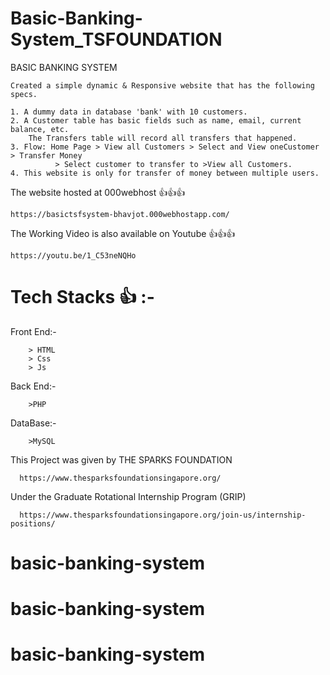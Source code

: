 # Basic-Banking-System_TSFOUNDATION

BASIC BANKING SYSTEM

    Created a simple dynamic & Responsive website that has the following specs.
    
    1. A dummy data in database 'bank' with 10 customers.
    2. A Customer table has basic fields such as name, email, current balance, etc.
        The Transfers table will record all transfers that happened.
    3. Flow: Home Page > View all Customers > Select and View oneCustomer > Transfer Money 
              > Select customer to transfer to >View all Customers.
    4. This website is only for transfer of money between multiple users.

The website hosted at 000webhost 👍👍👍
  
    https://basictsfsystem-bhavjot.000webhostapp.com/
    
The Working Video is also available on Youtube 👍👍👍

    https://youtu.be/1_C53neNQHo
    
# Tech Stacks 👍 :-
  Front End:- 
        
        > HTML
        > Css
        > Js
     
  Back End:-
   
        >PHP
      
  DataBase:-
   
        >MySQL
        
  
This Project was given by THE SPARKS FOUNDATION
  
      https://www.thesparksfoundationsingapore.org/
   
Under the Graduate Rotational Internship Program (GRIP)

      https://www.thesparksfoundationsingapore.org/join-us/internship-positions/
# basic-banking-system
# basic-banking-system
# basic-banking-system
